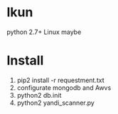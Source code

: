 # Ikun

python 2.7+
Linux maybe

# Install

1. pip2 install -r requestment.txt
2. configurate mongodb and Awvs
3. python2 db.init
4. python2 yandi_scanner.py
